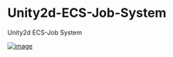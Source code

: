 # Unity2d-ECS-Job-System
Unity2d ECS-Job System

[![image](https://i.hizliresim.com/odDAMQ.png)](https://hizliresim.com/odDAMQ)
